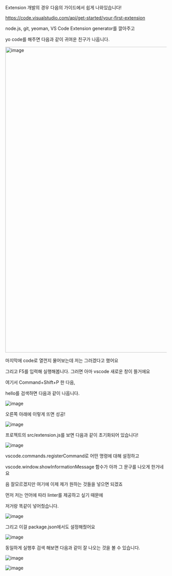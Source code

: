 Extension 개발의 경우 다음의 가이드에서 쉽게 나와있습니다!

https://code.visualstudio.com/api/get-started/your-first-extension

node.js, git, yeoman, VS Code Extension generator를 깔아주고

yo code를 해주면 다음과 같이 귀여운 친구가 나옵니다.

<img width="952" alt="image" src="https://user-images.githubusercontent.com/57888020/174060826-fc3d21de-a06d-4345-89da-784d5458bcb8.png">

마지막에 code로 열껀지 물어보는데 저는 그러겠다고 했어요

그리고 F5를 입력해 실행해봅니다. 그러면 아마 vscode 새로운 창이 뜰거에요

여기서 Command+Shift+P 한 다음,

hello를 검색하면 다음과 같이 나옵니다.

![image](https://user-images.githubusercontent.com/57888020/174060875-b561e637-aa5c-4f95-9763-3a8e5398372e.png)

오른쪽 아래에 이렇게 뜨면 성공!

![image](https://user-images.githubusercontent.com/57888020/174060886-70c4eb6d-d3b9-404d-bc23-c863315c65d9.png)

프로젝트의 src/extension.js를 보면 다음과 같이 초기화되어 있습니다!

![image](https://user-images.githubusercontent.com/57888020/174060991-d625f9ef-f583-4afe-9b2a-30877c4548d4.png)

vscode.commands.registerCommand로 어떤 명령에 대해 설정하고

vscode.window.showInformationMessage 함수가 아까 그 문구를 나오게 한거네요

음 잘모르겠지만 여기에 이제 제가 원하는 것들을 넣으면 되겠죠

먼저 저는 언어에 따라 linter를 제공하고 싶기 때문에

저거랑 똑같이 넣어줬습니다.

![image](https://user-images.githubusercontent.com/57888020/174061057-320eb8d9-1dcd-4114-aa59-75c374cf2d4e.png)

그리고 이걸 package.json에서도 설정해줬어요

![image](https://user-images.githubusercontent.com/57888020/174061088-4e06e7d9-90be-44af-b5c2-20dab405ec65.png)

동일하게 실행후 검색 해보면 다음과 같이 잘 나오는 것을 볼 수 있습니다. 

![image](https://user-images.githubusercontent.com/57888020/174061143-f43b4bb3-a362-4ede-ad8c-9307b4601750.png)

![image](https://user-images.githubusercontent.com/57888020/174061155-89903745-f6de-4a24-ac0b-312b907ba9aa.png)
